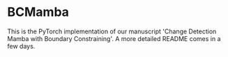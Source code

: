 # BCMamba
This is the PyTorch implementation of our manuscript 'Change Detection Mamba with Boundary Constraining'.
A more detailed README comes in a few days.
